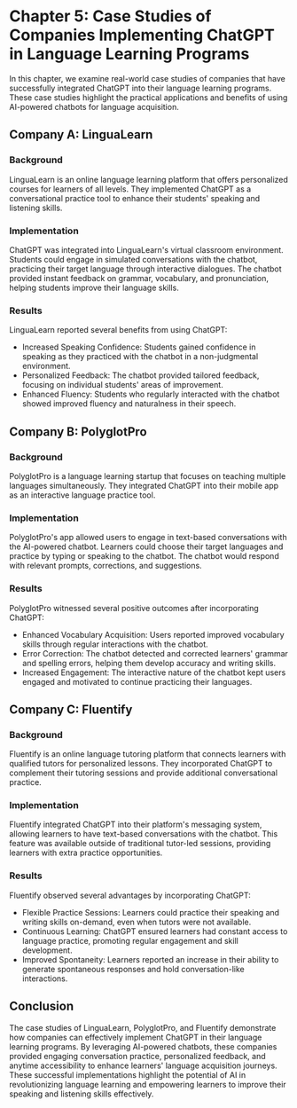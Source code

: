 Chapter 5: Case Studies of Companies Implementing ChatGPT in Language Learning Programs
=======================================================================================

In this chapter, we examine real-world case studies of companies that have successfully integrated ChatGPT into their language learning programs. These case studies highlight the practical applications and benefits of using AI-powered chatbots for language acquisition.

Company A: LinguaLearn
----------------------

### Background

LinguaLearn is an online language learning platform that offers personalized courses for learners of all levels. They implemented ChatGPT as a conversational practice tool to enhance their students' speaking and listening skills.

### Implementation

ChatGPT was integrated into LinguaLearn's virtual classroom environment. Students could engage in simulated conversations with the chatbot, practicing their target language through interactive dialogues. The chatbot provided instant feedback on grammar, vocabulary, and pronunciation, helping students improve their language skills.

### Results

LinguaLearn reported several benefits from using ChatGPT:

* Increased Speaking Confidence: Students gained confidence in speaking as they practiced with the chatbot in a non-judgmental environment.
* Personalized Feedback: The chatbot provided tailored feedback, focusing on individual students' areas of improvement.
* Enhanced Fluency: Students who regularly interacted with the chatbot showed improved fluency and naturalness in their speech.

Company B: PolyglotPro
----------------------

### Background

PolyglotPro is a language learning startup that focuses on teaching multiple languages simultaneously. They integrated ChatGPT into their mobile app as an interactive language practice tool.

### Implementation

PolyglotPro's app allowed users to engage in text-based conversations with the AI-powered chatbot. Learners could choose their target languages and practice by typing or speaking to the chatbot. The chatbot would respond with relevant prompts, corrections, and suggestions.

### Results

PolyglotPro witnessed several positive outcomes after incorporating ChatGPT:

* Enhanced Vocabulary Acquisition: Users reported improved vocabulary skills through regular interactions with the chatbot.
* Error Correction: The chatbot detected and corrected learners' grammar and spelling errors, helping them develop accuracy and writing skills.
* Increased Engagement: The interactive nature of the chatbot kept users engaged and motivated to continue practicing their languages.

Company C: Fluentify
--------------------

### Background

Fluentify is an online language tutoring platform that connects learners with qualified tutors for personalized lessons. They incorporated ChatGPT to complement their tutoring sessions and provide additional conversational practice.

### Implementation

Fluentify integrated ChatGPT into their platform's messaging system, allowing learners to have text-based conversations with the chatbot. This feature was available outside of traditional tutor-led sessions, providing learners with extra practice opportunities.

### Results

Fluentify observed several advantages by incorporating ChatGPT:

* Flexible Practice Sessions: Learners could practice their speaking and writing skills on-demand, even when tutors were not available.
* Continuous Learning: ChatGPT ensured learners had constant access to language practice, promoting regular engagement and skill development.
* Improved Spontaneity: Learners reported an increase in their ability to generate spontaneous responses and hold conversation-like interactions.

Conclusion
----------

The case studies of LinguaLearn, PolyglotPro, and Fluentify demonstrate how companies can effectively implement ChatGPT in their language learning programs. By leveraging AI-powered chatbots, these companies provided engaging conversation practice, personalized feedback, and anytime accessibility to enhance learners' language acquisition journeys. These successful implementations highlight the potential of AI in revolutionizing language learning and empowering learners to improve their speaking and listening skills effectively.
